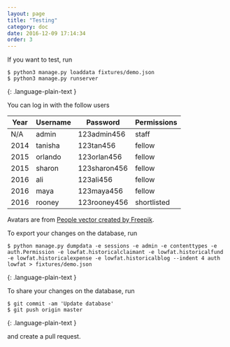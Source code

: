```yaml
---
layout: page
title: "Testing"
category: doc
date: 2016-12-09 17:14:34
order: 3
---
```

If you want to test, run

~~~
$ python3 manage.py loaddata fixtures/demo.json
$ python3 manage.py runserver
~~~
{: .language-plain-text }

You can log in with the follow users

| Year | Username | Password      | Permissions |
| ---- | -------- | ------------- | ----------- |
| N/A  | admin    | 123admin456   | staff       |
| 2014 | tanisha  | 123tan456     | fellow      |
| 2015 | orlando  | 123orlan456   | fellow      |
| 2015 | sharon   | 123sharon456  | fellow      |
| 2016 | ali      | 123ali456     | fellow      |
| 2016 | maya     | 123maya456    | fellow      |
| 2016 | rooney   | 123rooney456  | shortlisted |

Avatars are from [People vector created by Freepik](https://www.freepik.com/free-photos-vectors/people).

To export your changes on the database, run

~~~
$ python manage.py dumpdata -e sessions -e admin -e contenttypes -e auth.Permission -e lowfat.historicalclaimant -e lowfat.historicalfund -e lowfat.historicalexpense -e lowfat.historicalblog --indent 4 auth lowfat > fixtures/demo.json 
~~~
{: .language-plain-text }

To share your changes on the database, run

~~~
$ git commit -am 'Update database'
$ git push origin master
~~~
{: .language-plain-text }

and create a pull request.
